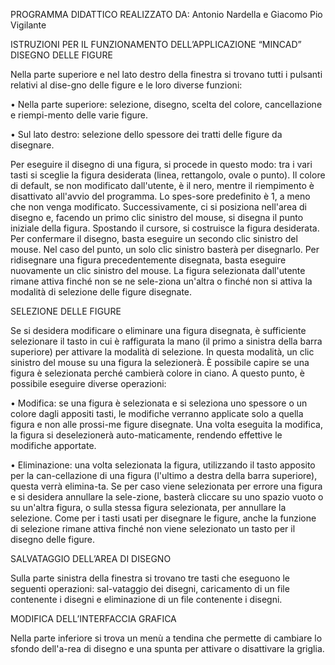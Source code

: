 PROGRAMMA DIDATTICO REALIZZATO DA: Antonio Nardella e Giacomo Pio Vigilante

ISTRUZIONI PER IL FUNZIONAMENTO DELL’APPLICAZIONE “MINCAD”
DISEGNO DELLE FIGURE

Nella parte superiore e nel lato destro della finestra si trovano tutti i pulsanti relativi al dise-gno delle figure e le loro diverse funzioni:

•	Nella parte superiore: selezione, disegno, scelta del colore, cancellazione e riempi-mento delle varie figure.

•	Sul lato destro: selezione dello spessore dei tratti delle figure da disegnare.

Per eseguire il disegno di una figura, si procede in questo modo: tra i vari tasti si sceglie la figura desiderata (linea, rettangolo, ovale o punto). Il colore di default, se non modificato dall'utente, è il nero, mentre il riempimento è disattivato all'avvio del programma. Lo spes-sore predefinito è 1, a meno che non venga modificato.
Successivamente, ci si posiziona nell'area di disegno e, facendo un primo clic sinistro del mouse, si disegna il punto iniziale della figura. Spostando il cursore, si costruisce la figura desiderata. Per confermare il disegno, basta eseguire un secondo clic sinistro del mouse. Nel caso del punto, un solo clic sinistro basterà per disegnarlo.
Per ridisegnare una figura precedentemente disegnata, basta eseguire nuovamente un clic sinistro del mouse. La figura selezionata dall'utente rimane attiva finché non se ne sele-ziona un'altra o finché non si attiva la modalità di selezione delle figure disegnate.

SELEZIONE DELLE FIGURE

Se si desidera modificare o eliminare una figura disegnata, è sufficiente selezionare il tasto in cui è raffigurata la mano (il primo a sinistra della barra superiore) per attivare la modalità di selezione. In questa modalità, un clic sinistro del mouse su una figura la selezionerà. È possibile capire se una figura è selezionata perché cambierà colore in ciano. A questo punto, è possibile eseguire diverse operazioni:

•	Modifica: se una figura è selezionata e si seleziona uno spessore o un colore dagli appositi tasti, le modifiche verranno applicate solo a quella figura e non alle prossi-me figure disegnate. Una volta eseguita la modifica, la figura si deselezionerà auto-maticamente, rendendo effettive le modifiche apportate.

•	Eliminazione: una volta selezionata la figura, utilizzando il tasto apposito per la can-cellazione di una figura (l'ultimo a destra della barra superiore), questa verrà elimina-ta. Se per caso viene selezionata per errore una figura e si desidera annullare la sele-zione, basterà cliccare su uno spazio vuoto o su un'altra figura, o sulla stessa figura selezionata, per annullare la selezione.
Come per i tasti usati per disegnare le figure, anche la funzione di selezione rimane attiva finché non viene selezionato un tasto per il disegno delle figure.

SALVATAGGIO DELL’AREA DI DISEGNO

Sulla parte sinistra della finestra si trovano tre tasti che eseguono le seguenti operazioni: sal-vataggio dei disegni, caricamento di un file contenente i disegni e eliminazione di un file contenente i disegni.

MODIFICA DELL’INTERFACCIA GRAFICA

Nella parte inferiore si trova un menù a tendina che permette di cambiare lo sfondo dell'a-rea di disegno e una spunta per attivare o disattivare la griglia.
